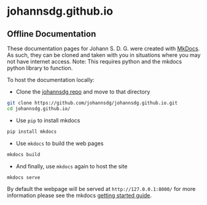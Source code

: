 # johannsdg.github.io

## Offline Documentation

These documentation pages for Johann S. D. G. were created with [MkDocs](https://www.mkdocs.org/).
As such, they can be cloned and taken with you in situations where you may not have internet access.
Note: This requires python and the mkdocs python library to function.

To host the documentation locally:

* Clone the [johannsdg repo](https://github.com/johannsdg/johannsdg.github.io.git) and move to that directory
``` sh
git clone https://github.com/johannsdg/johannsdg.github.io.git
cd johannsdg.github.io/
```
* Use `pip` to install mkdocs
``` sh
pip install mkdocs
```

* Use `mkdocs` to build the web pages
``` sh
mkdocs build
```

* And finally, use `mkdocs` again to host the site
``` sh
mkdocs serve
```
By default the webpage will be served at `http://127.0.0.1:8000/` for more information please see the mkdocs 
[getting started guide](https://docs.readthedocs.io/en/stable/intro/getting-started-with-mkdocs.html).
